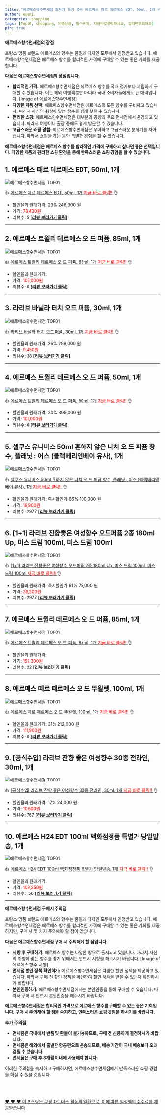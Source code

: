 ```yaml
---
title: "에르메스향수면세점 최저가 특가 추천 에르메스 떼르 데르메스 EDT, 50ml, 1개 비교 장점 구매가이드"
author: eunmi.
categories: shopping
tags: [Top10, shopping, 유행상품, 필수구매, 지금바로클릭하세요, 놓치면후회해요]
pin: true
---
```

**에르메스향수면세점의 장점**

프랑스 명품 브랜드 에르메스의 향수는 품질과 디자인 모두에서 인정받고 있습니다. 에르메스향수면세점은 에르메스 향수를 합리적인 가격에 구매할 수 있는 좋은 기회를 제공합니다.

**다음은 에르메스향수면세점의 장점입니다.**

* **합리적인 가격:** 에르메스향수면세점은 에르메스 향수를 국내 정가보다 저렴하게 구매할 수 있습니다. 이는 해외 여행객뿐만 아니라 국내 소비자들에게도 큰 매력입니다.
[Image of 에르메스향수면세점]
* **다양한 제품 선택:** 에르메스향수면세점은 에르메스의 모든 향수를 구비하고 있습니다. 따라서 자신의 취향에 맞는 향수를 쉽게 찾을 수 있습니다.
* **편리한 쇼핑:** 에르메스향수면세점은 대부분의 공항과 주요 면세점에서 운영되고 있습니다. 따라서 여행이나 출장 중에도 쉽게 방문할 수 있습니다.
* **고급스러운 쇼핑 경험:** 에르메스향수면세점은 우아하고 고급스러운 분위기를 자아냅니다. 따라서 쇼핑을 하는 동안 특별한 경험을 할 수 있습니다.

**에르메스향수면세점은 에르메스 향수를 합리적인 가격에 구매하고 싶다면 좋은 선택입니다. 다양한 제품과 편리한 쇼핑 환경을 통해 만족스러운 쇼핑 경험을 할 수 있습니다.**

   

## 1. 에르메스 떼르 데르메스 EDT, 50ml, 1개

![에르메스향수면세점 TOP01](https://thumbnail8.coupangcdn.com/thumbnails/remote/230x230ex/image/retail/images/2020/03/27/19/3/6c1a570f-2538-40b5-98f1-442361f7383f.jpg)


👍 [에르메스 떼르 데르메스 EDT, 50ml, 1개 <font color=red> 지금 바로 클릭!! </font> ](https://link.coupang.com/re/AFFSDP?lptag=AF3617701&subid=GithubCoopas&pageKey=7423695618&traceid=V0-153&itemId=2460622367&vendorItemId=70454128912) 👌 


- 할인율과 원래가격: 29%  246,900   원
- 가격: <span style='color:red'>78,430원</span>
- 리뷰수: 5  [**[리뷰 보러가기 클릭]**](https://link.coupang.com/re/AFFSDP?lptag=AF3617701&subid=GithubCoopas&pageKey=7423695618&traceid=V0-153&itemId=2460622367&vendorItemId=70454128912)

---


   

## 2. 에르메스 트윌리 데르메스 오 드 퍼퓸, 85ml, 1개

![에르메스향수면세점 TOP01](https://thumbnail7.coupangcdn.com/thumbnails/remote/230x230ex/image/vendor_inventory/c941/982d4e9f7ce4b5a47fa8df6063ab183b3e1455b4ba84816aab14c4914032.jpg)


👍 [에르메스 트윌리 데르메스 오 드 퍼퓸, 85ml, 1개 <font color=red> 지금 바로 클릭!! </font> ](https://link.coupang.com/re/AFFSDP?lptag=AF3617701&subid=GithubCoopas&pageKey=7063388893&traceid=V0-153&itemId=17520079005&vendorItemId=84687226237) 👌 


- 할인율과 원래가격: 
- 가격: <span style='color:red'>105,000원</span>
- 리뷰수: 0  [**[리뷰 보러가기 클릭]**](https://link.coupang.com/re/AFFSDP?lptag=AF3617701&subid=GithubCoopas&pageKey=7063388893&traceid=V0-153&itemId=17520079005&vendorItemId=84687226237)

---


   

## 3. 라리브 바닐라 터치 오드 퍼퓸, 30ml, 1개

![에르메스향수면세점 TOP01](https://thumbnail10.coupangcdn.com/thumbnails/remote/230x230ex/image/product/image/vendoritem/2018/12/26/4024589643/b58bf8a1-90a0-4e1d-9988-a0a4a6acc7a8.jpg)


👍 [라리브 바닐라 터치 오드 퍼퓸, 30ml, 1개 <font color=red> 지금 바로 클릭!! </font> ](https://link.coupang.com/re/AFFSDP?lptag=AF3617701&subid=GithubCoopas&pageKey=143593276&traceid=V0-153&itemId=417048973&vendorItemId=4024589643) 👌 


- 할인율과 원래가격: 26%  299,000   원
- 가격: <span style='color:red'>9,450원</span>
- 리뷰수: 38  [**[리뷰 보러가기 클릭]**](https://link.coupang.com/re/AFFSDP?lptag=AF3617701&subid=GithubCoopas&pageKey=143593276&traceid=V0-153&itemId=417048973&vendorItemId=4024589643)

---


   

## 4. 에르메스 트윌리 데르메스 오 드 퍼퓸, 50ml, 1개

![에르메스향수면세점 TOP01](https://thumbnail10.coupangcdn.com/thumbnails/remote/230x230ex/image/retail/images/2019/11/06/16/1/4c7a1170-1a08-4040-a5cc-8729d8bd1d8f.jpg)


👍 [에르메스 트윌리 데르메스 오 드 퍼퓸, 50ml, 1개 <font color=red> 지금 바로 클릭!! </font> ](https://link.coupang.com/re/AFFSDP?lptag=AF3617701&subid=GithubCoopas&pageKey=332744816&traceid=V0-153&itemId=1062932244&vendorItemId=5543263170) 👌 


- 할인율과 원래가격: 30%  309,000   원
- 가격: <span style='color:red'>101,000원</span>
- 리뷰수: 6  [**[리뷰 보러가기 클릭]**](https://link.coupang.com/re/AFFSDP?lptag=AF3617701&subid=GithubCoopas&pageKey=332744816&traceid=V0-153&itemId=1062932244&vendorItemId=5543263170)

---


   

## 5. 셀쿠스 유니버스 50ml 흔하지 않은 니치 오 드 퍼퓸 향수, 플래닛 : 어스 (블랙베리앤베이 유사), 1개

![에르메스향수면세점 TOP01](https://thumbnail7.coupangcdn.com/thumbnails/remote/230x230ex/image/vendor_inventory/8dcd/d6411fb616474856407cf4c0f6028a6b3e7bdb72c2c27594b60932a94ab9.jpg)


👍 [셀쿠스 유니버스 50ml 흔하지 않은 니치 오 드 퍼퓸 향수, 플래닛 : 어스 (블랙베리앤베이 유사), 1개 <font color=red> 지금 바로 클릭!! </font> ](https://link.coupang.com/re/AFFSDP?lptag=AF3617701&subid=GithubCoopas&pageKey=6225183077&traceid=V0-153&itemId=12479878470&vendorItemId=79748671716) 👌 


- 할인율과 원래가격: 즉시할인가 66%  100,000   원
- 가격: <span style='color:red'>19,900원</span>
- 리뷰수: 2977  [**[리뷰 보러가기 클릭]**](https://link.coupang.com/re/AFFSDP?lptag=AF3617701&subid=GithubCoopas&pageKey=6225183077&traceid=V0-153&itemId=12479878470&vendorItemId=79748671716)

---


   

## 6. [1+1] 라리브 잔향좋은 여성향수 오드퍼퓸 2종 180ml Up, 미스 드림 100ml, 미스 드림 100ml

![에르메스향수면세점 TOP01](https://thumbnail8.coupangcdn.com/thumbnails/remote/230x230ex/image/vendor_inventory/eed8/19de865ae590ce5be3617de6c107f6d9058153cd1182d7f269d329a4a4fc.jpg)


👍 [[1+1] 라리브 잔향좋은 여성향수 오드퍼퓸 2종 180ml Up, 미스 드림 100ml, 미스 드림 100ml <font color=red> 지금 바로 클릭!! </font> ](https://link.coupang.com/re/AFFSDP?lptag=AF3617701&subid=GithubCoopas&pageKey=4946518939&traceid=V0-153&itemId=6526469902&vendorItemId=73617902878) 👌 


- 할인율과 원래가격: 즉시할인가 61%  75,000   원
- 가격: <span style='color:red'>39,200원</span>
- 리뷰수: 2977  [**[리뷰 보러가기 클릭]**](https://link.coupang.com/re/AFFSDP?lptag=AF3617701&subid=GithubCoopas&pageKey=4946518939&traceid=V0-153&itemId=6526469902&vendorItemId=73617902878)

---


   

## 7. 에르메스 트윌리 데르메스 오 드 퍼퓸, 85ml, 1개

![에르메스향수면세점 TOP01](https://thumbnail9.coupangcdn.com/thumbnails/remote/230x230ex/image/vendor_inventory/a5e9/dd0ca35e14449681147b650aa0a7a975a8e417783b1d3d3d4ceebd7be05b.jpg)


👍 [에르메스 트윌리 데르메스 오 드 퍼퓸, 85ml, 1개 <font color=red> 지금 바로 클릭!! </font> ](https://link.coupang.com/re/AFFSDP?lptag=AF3617701&subid=GithubCoopas&pageKey=332744816&traceid=V0-153&itemId=1062932250&vendorItemId=78482242483) 👌 


- 할인율과 원래가격: 
- 가격: <span style='color:red'>152,300원</span>
- 리뷰수: 22  [**[리뷰 보러가기 클릭]**](https://link.coupang.com/re/AFFSDP?lptag=AF3617701&subid=GithubCoopas&pageKey=332744816&traceid=V0-153&itemId=1062932250&vendorItemId=78482242483)

---


   

## 8. 에르메스 떼르 떼르메스 오 드 뚜왈렛, 100ml, 1개

![에르메스향수면세점 TOP01](https://thumbnail9.coupangcdn.com/thumbnails/remote/230x230ex/image/vendor_inventory/007a/2070adf2e15218a94aa342a2fea1e2f4b07eea7071a0298708e1c5097fa1.jpg)


👍 [에르메스 떼르 떼르메스 오 드 뚜왈렛, 100ml, 1개 <font color=red> 지금 바로 클릭!! </font> ](https://link.coupang.com/re/AFFSDP?lptag=AF3617701&subid=GithubCoopas&pageKey=6962059835&traceid=V0-153&itemId=16904258460&vendorItemId=84082385562) 👌 


- 할인율과 원래가격: 31%  212,000   원
- 가격: <span style='color:red'>111,900원</span>
- 리뷰수: 0  [**[리뷰 보러가기 클릭]**](https://link.coupang.com/re/AFFSDP?lptag=AF3617701&subid=GithubCoopas&pageKey=6962059835&traceid=V0-153&itemId=16904258460&vendorItemId=84082385562)

---


   

## 9. [공식수입] 라리브 잔향 좋은 여성향수 30종 전라인, 30ml, 1개

![에르메스향수면세점 TOP01](https://thumbnail7.coupangcdn.com/thumbnails/remote/230x230ex/image/vendor_inventory/3795/6300a43396fa13b7e8077506c8191d3d9b296be42aa90c732020b3f28ae9.jpg)


👍 [[공식수입] 라리브 잔향 좋은 여성향수 30종 전라인, 30ml, 1개 <font color=red> 지금 바로 클릭!! </font> ](https://link.coupang.com/re/AFFSDP?lptag=AF3617701&subid=GithubCoopas&pageKey=143485278&traceid=V0-153&itemId=6322463258&vendorItemId=73617905265) 👌 


- 할인율과 원래가격: 17%  24,000   원
- 가격: <span style='color:red'>10,500원</span>
- 리뷰수: 767  [**[리뷰 보러가기 클릭]**](https://link.coupang.com/re/AFFSDP?lptag=AF3617701&subid=GithubCoopas&pageKey=143485278&traceid=V0-153&itemId=6322463258&vendorItemId=73617905265)

---


   

## 10. 에르메스 H24 EDT 100ml 백화점정품 특별가 당일발송, 1개

![에르메스향수면세점 TOP01](https://thumbnail7.coupangcdn.com/thumbnails/remote/230x230ex/image/vendor_inventory/595f/e6a54e8033be7212c13de4d3be01fcb185f6b4db174eaec4889513096ae8.jpg)


👍 [에르메스 H24 EDT 100ml 백화점정품 특별가 당일발송, 1개 <font color=red> 지금 바로 클릭!! </font> ](https://link.coupang.com/re/AFFSDP?lptag=AF3617701&subid=GithubCoopas&pageKey=6504678244&traceid=V0-153&itemId=13261853733&vendorItemId=87659506423) 👌 


- 할인율과 원래가격: 
- 가격: <span style='color:red'>109,250원</span>
- 리뷰수: 156  [**[리뷰 보러가기 클릭]**](https://link.coupang.com/re/AFFSDP?lptag=AF3617701&subid=GithubCoopas&pageKey=6504678244&traceid=V0-153&itemId=13261853733&vendorItemId=87659506423)

---
**에르메스향수면세점 구매시 주의점**

프랑스 명품 브랜드 에르메스의 향수는 품질과 디자인 모두에서 인정받고 있습니다. 에르메스향수면세점은 에르메스 향수를 합리적인 가격에 구매할 수 있는 좋은 기회를 제공하지만, 구매 시 몇 가지 주의해야 할 점이 있습니다.

**다음은 에르메스향수면세점 구매 시 주의해야 할 점입니다.**

* **시향 후 구매하기:** 에르메스 향수는 다양한 향으로 출시되고 있습니다. 따라서 자신의 취향에 맞는 향수를 찾기 위해서는 반드시 시향을 해보시기 바랍니다.
[Image of 에르메스 향수 시향]
* **면세점 할인 정책 확인하기:** 에르메스향수면세점은 다양한 할인 정책을 제공하고 있습니다. 따라서 구매 전 할인 정책을 확인하여 할인 혜택을 받을 수 있는지 확인하시기 바랍니다.
* **본인인증하기:** 에르메스향수면세점에서는 본인인증을 통해 구매할 수 있습니다. 따라서 구매 시 반드시 본인인증을 해주시기 바랍니다.

**에르메스향수면세점은 합리적인 가격으로 에르메스 향수를 구매할 수 있는 좋은 기회입니다. 구매 시 주의해야 할 점을 숙지하고, 만족스러운 쇼핑 경험을 하시기를 바랍니다.**

**추가 주의점**

* **면세품은 국내에서 반품 및 환불이 불가능하므로, 구매 전 신중하게 결정하시기 바랍니다.**
* **면세품은 해외에서 출발한 항공편으로 운송되므로, 배송 기간이 국내 배송보다 오래 걸릴 수 있습니다.**
* **면세품은 구매 후 3개월 이내에 사용해야 합니다.**

이러한 주의점을 숙지하고 구매하시면, 에르메스향수면세점에서 만족스러운 쇼핑 경험을 하실 수 있을 것입니다.<br><br><br><br><br> [ ❤ ❤ ❤ 이 포스팅은 쿠팡 파트너스 활동의 일환으로, 이에 따른 일정액의 수수료를 제공받습니다](https://link.coupang.com/a/bcEFyh)
